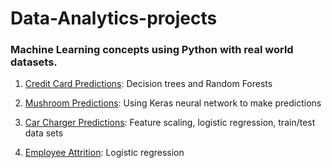 # Data-Analytics-projects


### Machine Learning concepts using Python with real world datasets.

1. [Credit Card Predictions](https://github.com/Kyle-Montera/Data-Analytics-projects/tree/main/Credit%20Card%20Predictions): Decision trees and Random Forests

2. [Mushroom Predictions](https://github.com/Kyle-Montera/Data-Analytics-projects/tree/main/Poison%20Mushrooms):  Using Keras neural network to make predictions

3. [Car Charger Predictions](https://github.com/Kyle-Montera/Data-Analytics-projects/tree/main/Vehicle%20Charger%20Predictions):  Feature scaling, logistic regression, train/test data sets

4. [Employee Attrition](https://github.com/Kyle-Montera/Data-Analytics-projects/tree/main/Employee%20Attrition): Logistic regression
